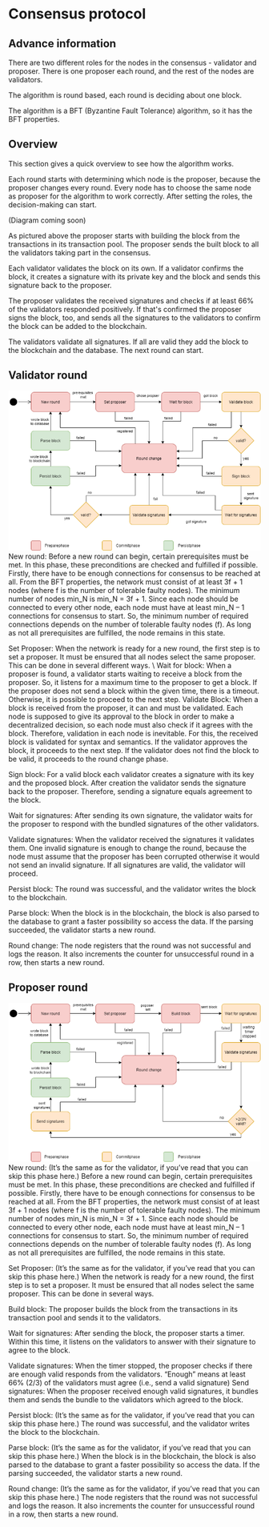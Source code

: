 # Consensus protocol
## Advance information
There are two different roles for the nodes in the consensus - validator and proposer. There is one proposer each round, 
and the rest of the nodes are validators. 

The algorithm is round based, each round is deciding about one block.

The algorithm is a BFT (Byzantine Fault Tolerance) algorithm, so it has the BFT properties. 

## Overview 
This section gives a quick overview to see how the algorithm works.

Each round starts with determining which node is the proposer, because the proposer changes every round. Every node has 
to choose the same node as proposer for the algorithm to work correctly. After setting the roles, the decision-making 
can start. 

<!-- TODO: Insert image of sequence diagram of 4 nodes -->(Diagram coming soon)

As pictured above the proposer starts with building the block from the transactions in its transaction pool. 
The proposer sends the built block to all the validators taking part in the consensus. 

Each validator validates the block on its own. If a validator confirms the block, it creates a signature with its 
private key and the block and sends this signature back to the proposer. 

The proposer validates the received signatures and checks if at least 66% of the validators responded positively. If 
that's confirmed the proposer signs the block, too, and sends all the signatures to the validators to confirm the block 
can be added to the blockchain. 

The validators validate all signatures. If all are valid they add the block to the blockchain and the database.
The next round can start. 

## Validator round
![Validator round flow](../diagrams/round_flow_validator.drawio.png)<br>
New round: Before a new round can begin, certain prerequisites must be met. In this phase, these preconditions are 
checked and fulfilled if possible. 
Firstly, there have to be enough connections for consensus to be reached at all. 
From the BFT properties, the network must consist of at least 3f + 1 nodes (where f is the number of tolerable faulty 
nodes). The minimum number of nodes min_N is min_N = 3f + 1. Since each node should be connected to every other node, 
each node must have at least min_N – 1 connections for consensus to start. So, the minimum number of required 
connections depends on the number of tolerable faulty nodes (f). 
As long as not all prerequisites are fulfilled, the node remains in this state.

Set Proposer: When the network is ready for a new round, the first step is to set a proposer. It must be ensured that 
all nodes select the same proposer. This can be done in several different ways. \\
Wait for block: When a proposer is found, a validator starts waiting to receive a block from the proposer. So, it 
listens for a maximum time to the proposer to get a block. If the proposer does not send a block within the given time, 
there is a timeout. Otherwise, it is possible to proceed to the next step. 
Validate Block: When a block is received from the proposer, it can and must be validated. Each node is supposed to 
give its approval to the block in order to make a decentralized decision, so each node must also check if it agrees 
with the block. Therefore, validation in each node is inevitable.
For this, the received block is validated for syntax and semantics. If the validator approves the block, it proceeds to 
the next step. If the validator does not find the block to be valid, it proceeds to the round change phase. 

Sign block: For a valid block each validator creates a signature with its key and the proposed block. After creation 
the validator sends the signature back to the proposer. Therefore, sending a signature equals agreement to the block. 

Wait for signatures: After sending its own signature, the validator waits for the proposer to respond with the bundled 
signatures of the other validators. 

Validate signatures: When the validator received the signatures it validates them. One invalid signature is enough to 
change the round, because the node must assume that the proposer has been corrupted otherwise it would not send an 
invalid signature. If all signatures are valid, the validator will proceed.

Persist block: The round was successful, and the validator writes the block to the blockchain.

Parse block: When the block is in the blockchain, the block is also parsed to the database to grant a faster 
possibility so access the data. If the parsing succeeded, the validator starts a new round. 

Round change: The node registers that the round was not successful and logs the reason. It also increments the counter 
for unsuccessful round in a row, then starts a new round.


## Proposer round
![Proposer round flow](../diagrams/round_flow_proposer.drawio.png) <br>
New round: (It’s the same as for the validator, if you’ve read that you can skip this phase here.) Before a new round 
can begin, certain prerequisites must be met. In this phase, these preconditions are checked and fulfilled if possible. 
Firstly, there have to be enough connections for consensus to be reached at all. 
From the BFT properties, the network must consist of at least 3f + 1 nodes (where f is the number of tolerable faulty 
nodes). The minimum number of nodes min_N is min_N = 3f + 1. Since each node should be connected to every other node, 
each node must have at least min_N – 1 connections for consensus to start. So, the minimum number of required 
connections depends on the number of tolerable faulty nodes (f). 
As long as not all prerequisites are fulfilled, the node remains in this state.

Set Proposer: (It’s the same as for the validator, if you’ve read that you can skip this phase here.)
 When the network is ready for a new round, the first step is to set a proposer. It must be ensured that all nodes 
 select the same proposer. This can be done in several ways. 
 
Build block: The proposer builds the block from the transactions in its transaction pool and sends it to the validators.

Wait for signatures: After sending the block, the proposer starts a timer. Within this time, it listens on the 
validators to answer with their signature to agree to the block. 

Validate signatures: When the timer stopped, the proposer checks if there are enough valid responds from the 
validators. “Enough” means at least 66% (2/3) of the validators must agree (i.e., send a valid signature) 
Send signatures: When the proposer received enough valid signatures, it bundles them and sends the bundle to the 
validators which agreed to the block. 

Persist block: (It’s the same as for the validator, if you’ve read that you can skip this phase here.) The round was 
successful, and the validator writes the block to the blockchain.

Parse block: (It’s the same as for the validator, if you’ve read that you can skip this phase here.) When the block is 
in the blockchain, the block is also parsed to the database to grant a faster possibility so access the data. If the 
parsing succeeded, the validator starts a new round. 

Round change: (It’s the same as for the validator, if you’ve read that you can skip this phase here.) The node 
registers that the round was not successful and logs the reason. It also increments the counter for unsuccessful round 
in a row, then starts a new round.
